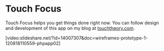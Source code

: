 Touch Focus
===========

Touch Focus helps you get things done right now. You can follow design and development of this app on my blog at <a href="http://touchtheory.com">touchtheory.com</a>.

[video:slideshare.net/?id=14007307&doc=wireframes-prototype-1-120818110559-phpapp02]

<!-- ![Touch Focus Screenshot](http://github.com/adobbs/touch-focus/raw/master/img/focus2.png "Latest Screenshot") -->